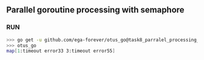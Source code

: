 ## Parallel goroutine processing with semaphore

### RUN

```bash
>>> go get -u github.com/ega-forever/otus_go@task8_parralel_processing_semaphore
>>> otus_go
map[1:timeout error33 3:timeout error55]
```